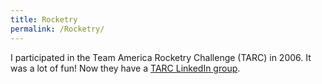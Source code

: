 ```yaml
---
title: Rocketry
permalink: /Rocketry/
---
```


I participated in the Team America Rocketry Challenge (TARC) in 2006. It was a lot of fun! Now they have a [TARC LinkedIn group](https://www.linkedin.com/groups/8302646/profile).